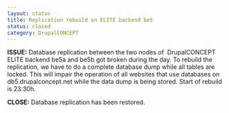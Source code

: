 ```yaml
---
layout: status
title: Replication rebuild on ELITE backend be5 
status: closed
category: DrupalCONCEPT
---
```

<p><strong>ISSUE:</strong> Database replication between the two nodes of &nbsp;DrupalCONCEPT ELITE backend be5a and be5b got broken during the day. To rebuild the replication, we have to do a complete database dump while all tables are locked. This will impair the operation of all websites that use databases on db5.drupalconcept.net while the data dump is being stored. Start of rebuild is 23:30h.</p>
<p><strong>CLOSE:</strong> Database replication has been restored.</p>